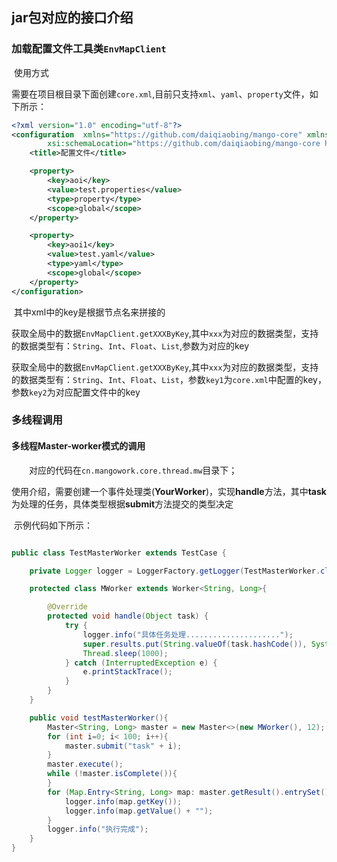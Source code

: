 ## jar包对应的接口介绍

### 加载配置文件工具类`EnvMapClient`

​      使用方式

​	需要在项目根目录下面创建`core.xml`,目前只支持`xml`、`yaml`、`property`文件，如下所示：

```xml
<?xml version="1.0" encoding="utf-8"?>
<configuration  xmlns="https://github.com/daiqiaobing/mango-core" xmlns:xsi="http://www.w3.org/2001/XMLSchema-instance"
        xsi:schemaLocation="https://github.com/daiqiaobing/mango-core https://github.com/daiqiaobing/mango-core/blob/dev/src/main/resource/mango-core.xsd"  >
    <title>配置文件</title>

    <property>
        <key>aoi</key>
        <value>test.properties</value>
        <type>property</type>
        <scope>global</scope>
    </property>

    <property>
        <key>aoi1</key>
        <value>test.yaml</value>
        <type>yaml</type>
        <scope>global</scope>
    </property>
</configuration>
```

​	其中xml中的key是根据节点名来拼接的

​	获取全局中的数据`EnvMapClient.getXXXByKey`,其中`xxx`为对应的数据类型，支持的数据类型有：`String`、`Int`、`Float`、`List`,参数为对应的key

​	获取全局中的数据`EnvMapClient.getXXXByKey`,其中`xxx`为对应的数据类型，支持的数据类型有：`String`、`Int`、`Float`、`List`，参数`key1`为`core.xml`中配置的key，参数`key2`为对应配置文件中的key




### 多线程调用

#### 多线程Master-worker模式的调用

　　对应的代码在`cn.mangowork.core.thread.mw`目录下；

​	使用介绍，需要创建一个事件处理类(**YourWorker**)，实现**handle**方法，其中**task**为处理的任务，具体类型根据**submit**方法提交的类型决定

​	示例代码如下所示：

```java

public class TestMasterWorker extends TestCase {

    private Logger logger = LoggerFactory.getLogger(TestMasterWorker.class);

    protected class MWorker extends Worker<String, Long>{

        @Override
        protected void handle(Object task) {
            try {
                logger.info("具体任务处理.....................");
                super.results.put(String.valueOf(task.hashCode()), System.currentTimeMillis());
                Thread.sleep(1000);
            } catch (InterruptedException e) {
                e.printStackTrace();
            }
        }
    }

    public void testMasterWorker(){
        Master<String, Long> master = new Master<>(new MWorker(), 12);
        for (int i=0; i< 100; i++){
            master.submit("task" + i);
        }
        master.execute();
        while (!master.isComplete()){
        }
        for (Map.Entry<String, Long> map: master.getResult().entrySet()){
            logger.info(map.getKey());
            logger.info(map.getValue() + ""); 
        }
        logger.info("执行完成");
    }
}
```


